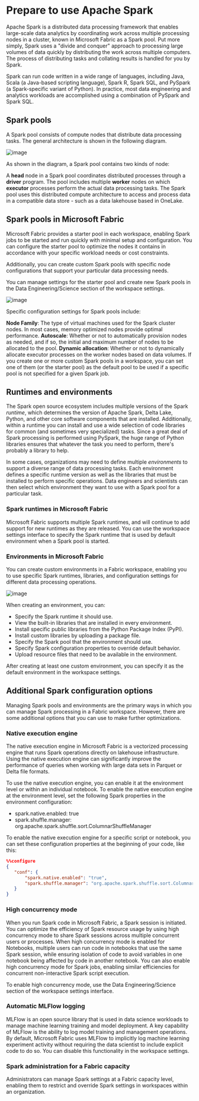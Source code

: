# Prepare to use Apache Spark

Apache Spark is a distributed data processing framework that enables large-scale data analytics by coordinating work across multiple processing nodes in a cluster, known in Microsoft Fabric as a Spark pool. Put more simply, Spark uses a "divide and conquer" approach to processing large volumes of data quickly by distributing the work across multiple computers. The process of distributing tasks and collating results is handled for you by Spark.

Spark can run code written in a wide range of languages, including Java, Scala (a Java-based scripting language), Spark R, Spark SQL, and PySpark (a Spark-specific variant of Python). In practice, most data engineering and analytics workloads are accomplished using a combination of PySpark and Spark SQL.

## Spark pools
A Spark pool consists of compute nodes that distribute data processing tasks. The general architecture is shown in the following diagram.

![image](https://github.com/user-attachments/assets/d2ace07a-1d55-4ecb-9bf8-b5819495392f)

As shown in the diagram, a Spark pool contains two kinds of node:

A **head** node in a Spark pool coordinates distributed processes through a **driver** program.
The pool includes multiple **worker** nodes on which **executor** processes perform the actual data processing tasks.
The Spark pool uses this distributed compute architecture to access and process data in a compatible data store - such as a data lakehouse based in OneLake.

## Spark pools in Microsoft Fabric
Microsoft Fabric provides a starter pool in each workspace, enabling Spark jobs to be started and run quickly with minimal setup and configuration. You can configure the starter pool to optimize the nodes it contains in accordance with your specific workload needs or cost constraints.

Additionally, you can create custom Spark pools with specific node configurations that support your particular data processing needs.

You can manage settings for the starter pool and create new Spark pools in the Data Engineering/Science section of the workspace settings.

![image](https://github.com/user-attachments/assets/9316dd60-d6c2-45e4-9bc6-91ea4dfb4b13)


Specific configuration settings for Spark pools include:

**Node Family**: The type of virtual machines used for the Spark cluster nodes. In most cases, memory optimized nodes provide optimal performance.
**Autoscale**: Whether or not to automatically provision nodes as needed, and if so, the initial and maximum number of nodes to be allocated to the pool.
**Dynamic allocation**: Whether or not to dynamically allocate executor processes on the worker nodes based on data volumes.
If you create one or more custom Spark pools in a workspace, you can set one of them (or the starter pool) as the default pool to be used if a specific pool is not specified for a given Spark job.

## Runtimes and environments
The Spark open source ecosystem includes multiple versions of the Spark *runtime*, which determines the version of Apache Spark, Delta Lake, Python, and other core software components that are installed. Additionally, within a runtime you can install and use a wide selection of code libraries for common (and sometimes very specialized) tasks. Since a great deal of Spark processing is performed using PySpark, the huge range of Python libraries ensures that whatever the task you need to perform, there's probably a library to help.

In some cases, organizations may need to define multiple *environments* to support a diverse range of data processing tasks. Each environment defines a specific runtime version as well as the libraries that must be installed to perform specific operations. Data engineers and scientists can then select which environment they want to use with a Spark pool for a particular task.

### Spark runtimes in Microsoft Fabric
Microsoft Fabric supports multiple Spark runtimes, and will continue to add support for new runtimes as they are released. You can use the workspace settings interface to specify the Spark runtime that is used by default environment when a Spark pool is started.

### Environments in Microsoft Fabric
You can create custom environments in a Fabric workspace, enabling you to use specific Spark runtimes, libraries, and configuration settings for different data processing operations.

![image](https://github.com/user-attachments/assets/c7b46e95-a191-40e1-bdd2-d691e570469d)

When creating an environment, you can:

- Specify the Spark runtime it should use.
- View the built-in libraries that are installed in every environment.
- Install specific public libraries from the Python Package Index (PyPI).
- Install custom libraries by uploading a package file.
- Specify the Spark pool that the environment should use.
- Specify Spark configuration properties to override default behavior.
- Upload resource files that need to be available in the environment.

After creating at least one custom environment, you can specify it as the default environment in the workspace settings.

## Additional Spark configuration options
Managing Spark pools and environments are the primary ways in which you can manage Spark processing in a Fabric workspace. However, there are some additional options that you can use to make further optimizations.

### Native execution engine
The native execution engine in Microsoft Fabric is a vectorized processing engine that runs Spark operations directly on lakehouse infrastructure. Using the native execution engine can significantly improve the performance of queries when working with large data sets in Parquet or Delta file formats.

To use the native execution engine, you can enable it at the environment level or within an individual notebook. To enable the native execution engine at the environment level, set the following Spark properties in the environment configuration:

- spark.native.enabled: true
- spark.shuffle.manager: org.apache.spark.shuffle.sort.ColumnarShuffleManager

To enable the native execution engine for a specific script or notebook, you can set these configuration properties at the beginning of your code, like this:

```JSON
%%configure 
{ 
   "conf": {
       "spark.native.enabled": "true", 
       "spark.shuffle.manager": "org.apache.spark.shuffle.sort.ColumnarShuffleManager" 
   } 
}
```

### High concurrency mode
When you run Spark code in Microsoft Fabric, a Spark session is initiated. You can optimize the efficiency of Spark resource usage by using high concurrency mode to share Spark sessions across multiple concurrent users or processes. When high concurrency mode is enabled for Notebooks, multiple users can run code in notebooks that use the same Spark session, while ensuring isolation of code to avoid variables in one notebook being affected by code in another notebook. You can also enable high concurrency mode for Spark jobs, enabling similar efficiencies for concurrent non-interactive Spark script execution.

To enable high concurrency mode, use the Data Engineering/Science section of the workspace settings interface.

### Automatic MLFlow logging
MLFlow is an open source library that is used in data science workloads to manage machine learning training and model deployment. A key capability of MLFlow is the ability to log model training and management operations. By default, Microsoft Fabric uses MLFlow to implicitly log machine learning experiment activity without requiring the data scientist to include explicit code to do so. You can disable this functionality in the workspace settings.

### Spark administration for a Fabric capacity
Administrators can manage Spark settings at a Fabric capacity level, enabling them to restrict and override Spark settings in workspaces within an organization.
